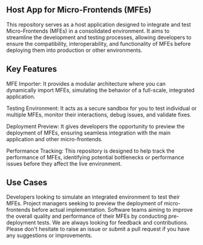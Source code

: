 ## Host App for Micro-Frontends (MFEs)

This repository serves as a host application designed to integrate and test Micro-Frontends (MFEs) in a consolidated environment. It aims to streamline the development and testing processes, allowing developers to ensure the compatibility, interoperability, and functionality of MFEs before deploying them into production or other environments.

## Key Features
MFE Importer: It provides a modular architecture where you can dynamically import MFEs, simulating the behavior of a full-scale, integrated application.

Testing Environment: It acts as a secure sandbox for you to test individual or multiple MFEs, monitor their interactions, debug issues, and validate fixes.

Deployment Preview: It gives developers the opportunity to preview the deployment of MFEs, ensuring seamless integration with the main application and other micro-frontends.

Performance Tracking: This repository is designed to help track the performance of MFEs, identifying potential bottlenecks or performance issues before they affect the live environment.

## Use Cases
Developers looking to simulate an integrated environment to test their MFEs.
Project managers seeking to preview the deployment of micro-frontends before actual implementation.
Software teams aiming to improve the overall quality and performance of their MFEs by conducting pre-deployment tests.
We are always looking for feedback and contributions. Please don't hesitate to raise an issue or submit a pull request if you have any suggestions or improvements.

